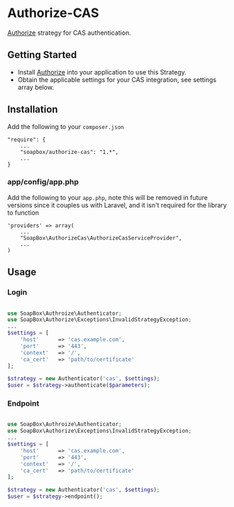 # Authorize-CAS
[Authorize](http://github.com/soapbox/authorize) strategy for CAS authentication.

## Getting Started
- Install [Authorize](http://github.com/soapbox/authorize) into your application
to use this Strategy.
- Obtain the applicable settings for your CAS integration, see settings array below.

## Installation
Add the following to your `composer.json`
```
"require": {
	...
	"soapbox/authorize-cas": "1.*",
	...
}
```

### app/config/app.php
Add the following to your `app.php`, note this will be removed in future
versions since it couples us with Laravel, and it isn't required for the library
to function
```
'providers' => array(
	...
	"SoapBox\AuthorizeCas\AuthorizeCasServiceProvider",
	...
)
```

## Usage

### Login
```php

use SoapBox\Authroize\Authenticator;
use SoapBox\Authorize\Exceptions\InvalidStrategyException;
...
$settings = [
	'host'		=> 'cas.example.com',
	'port'		=> '443',
	'context'	=> '/',
	'ca_cert'	=> 'path/to/certificate'
];

$strategy = new Authenticator('cas', $settings);
$user = $strategy->authenticate($parameters);

```

### Endpoint
```php

use SoapBox\Authroize\Authenticator;
use SoapBox\Authorize\Exceptions\InvalidStrategyException;
...
$settings = [
	'host'		=> 'cas.example.com',
	'port'		=> '443',
	'context'	=> '/',
	'ca_cert'	=> 'path/to/certificate'
];

$strategy = new Authenticator('cas', $settings);
$user = $strategy->endpoint();

```
